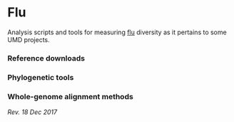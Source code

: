 # Flu

Analysis scripts and tools for measuring [flu](https://en.wikipedia.org/wiki/Influenza) diversity as it pertains to some UMD projects.

### Reference downloads

### Phylogenetic tools

### Whole-genome alignment methods

*Rev. 18 Dec 2017*

